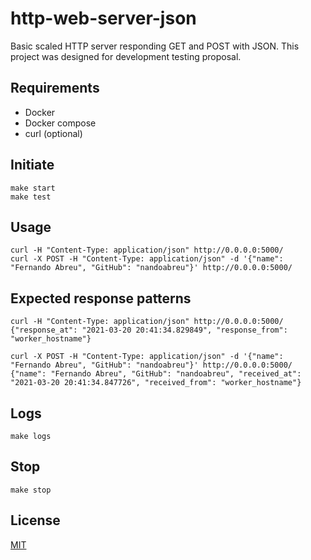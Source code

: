 # http-web-server-json

Basic scaled HTTP server responding GET and POST with JSON. This project was designed for development testing proposal.

## Requirements
- Docker  
- Docker compose  
- curl (optional)

## Initiate

```
make start
make test
```

## Usage
```
curl -H "Content-Type: application/json" http://0.0.0.0:5000/
curl -X POST -H "Content-Type: application/json" -d '{"name": "Fernando Abreu", "GitHub": "nandoabreu"}' http://0.0.0.0:5000/

```

## Expected response patterns
```
curl -H "Content-Type: application/json" http://0.0.0.0:5000/
{"response_at": "2021-03-20 20:41:34.829849", "response_from": "worker_hostname"}
```
```
curl -X POST -H "Content-Type: application/json" -d '{"name": "Fernando Abreu", "GitHub": "nandoabreu"}' http://0.0.0.0:5000/
{"name": "Fernando Abreu", "GitHub": "nandoabreu", "received_at": "2021-03-20 20:41:34.847726", "received_from": "worker_hostname"}
```

## Logs
```
make logs
```

## Stop
```
make stop
```

## License
[MIT](LICENSE)
